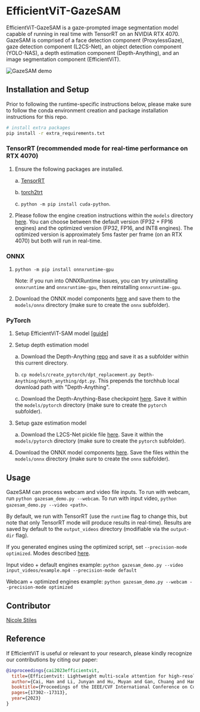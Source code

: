 # EfficientViT-GazeSAM

EfficientViT-GazeSAM is a gaze-prompted image segmentation model capable of running in real time with TensorRT on an NVIDIA RTX 4070.  GazeSAM is comprised of a face detection component (ProxylessGaze), gaze detection component (L2CS-Net), an object detection component (YOLO-NAS), a depth estimation component (Depth-Anything), and an image segmentation component (EfficientViT).

![GazeSAM demo](../../assets/efficientvit_gazesam_demo.gif)

## Installation and Setup

Prior to following the runtime-specific instructions below, please make sure to follow the conda environment creation and package installation instructions for this repo.

```bash
# install extra packages
pip install -r extra_requirements.txt
```

### TensorRT (recommended mode for real-time performance on RTX 4070)

1. Ensure the following packages are installed.

    a. [TensorRT](https://docs.nvidia.com/deeplearning/tensorrt/install-guide/index.html)

    b. [torch2trt](https://github.com/NVIDIA-AI-IOT/torch2trt)

    c. `python -m pip install cuda-python`.

2. Please follow the engine creation instructions within the `models` directory [here](models/README.md).  You can choose between the default version (FP32 + FP16 engines) and the optimized version (FP32, FP16, and INT8 engines). The optimized version is approximately 5ms faster per frame (on an RTX 4070) but both will run in real-time.

### ONNX

1. `python -m pip install onnxruntime-gpu`

    Note: if you run into ONNXRuntime issues, you can try uninstalling `onnxruntime` and `onnxruntime-gpu`, then reinstalling `onnxruntime-gpu`.

2. Download the ONNX model components [here](https://huggingface.co/mit-han-lab/efficientvit-sam/tree/main/gazesam/onnx) and save them to the `models/onnx` directory (make sure to create the `onnx` subfolder).

### PyTorch

1. Setup EfficientViT-SAM model [[guide](../efficientvit_sam/README.md#pretrained-efficientvit-sam-models)]

2. Setup depth estimation model

    a. Download the Depth-Anything [repo](https://github.com/LiheYoung/Depth-Anything) and save it as a subfolder within this current directory.

    b. `cp models/create_pytorch/dpt_replacement.py Depth-Anything/depth_anything/dpt.py`. This prepends the torchhub local download path with "Depth-Anything".

    c. Download the Depth-Anything-Base checkpoint [here](https://huggingface.co/spaces/LiheYoung/Depth-Anything/blob/main/checkpoints/depth_anything_vitb14.pth).  Save it within the `models/pytorch` directory (make sure to create the `pytorch` subfolder).

3. Setup gaze estimation model

    a. Download the L2CS-Net pickle file [here](https://drive.google.com/drive/folders/1qDzyzXO6iaYIMDJDSyfKeqBx8O74mF8s).  Save it within the `models/pytorch` directory (make sure to create the `pytorch` subfolder).

4. Download the ONNX model components [here](https://huggingface.co/mit-han-lab/efficientvit-sam/tree/main/gazesam/onnx).  Save the files within the `models/onnx` directory (make sure to create the `onnx` subfolder).

## Usage

GazeSAM can process webcam and video file inputs. To run with webcam, run `python gazesam_demo.py --webcam`.  To run with input video, `python gazesam_demo.py --video <path>`.

 By default, we run with TensorRT (use the `runtime` flag to change this, but note that only TensorRT mode will produce results in real-time).  Results are saved by default to the `output_videos` directory (modifiable via the `output-dir` flag).

 If you generated engines using the optimized script, set `--precision-mode optimized`.  Modes described [here](models/README.md).

Input video + default engines example: `python gazesam_demo.py --video input_videos/example.mp4 --precision-mode default`

Webcam + optimized engines example: `python gazesam_demo.py --webcam --precision-mode optimized`

## Contributor

[Nicole Stiles](https://github.com/ncstiles)

## Reference

If EfficientViT is useful or relevant to your research, please kindly recognize our contributions by citing our paper:

```bibtex
@inproceedings{cai2023efficientvit,
  title={Efficientvit: Lightweight multi-scale attention for high-resolution dense prediction},
  author={Cai, Han and Li, Junyan and Hu, Muyan and Gan, Chuang and Han, Song},
  booktitle={Proceedings of the IEEE/CVF International Conference on Computer Vision},
  pages={17302--17313},
  year={2023}
}
```
